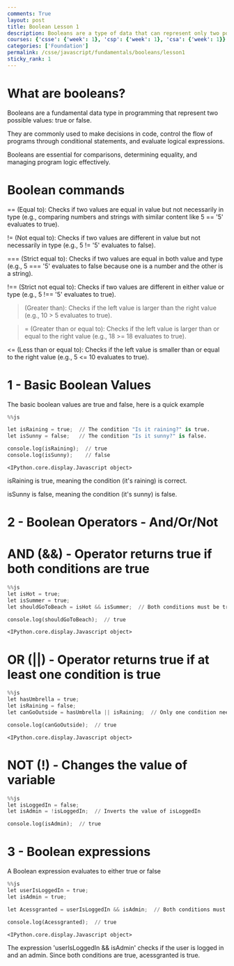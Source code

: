 ```yaml
---
comments: True
layout: post
title: Boolean Lesson 1
description: Booleans are a type of data that can represent only two possible values - true or false
courses: {'csse': {'week': 1}, 'csp': {'week': 1}, 'csa': {'week': 1}}
categories: ['Foundation']
permalink: /csse/javascript/fundamentals/booleans/lesson1
sticky_rank: 1
---
```


# What are booleans? 

Booleans are a fundamental data type in programming that represent two possible values: true or false. 

They are commonly used to make decisions in code, control the flow of programs through conditional statements, and evaluate logical expressions. 

Booleans are essential for comparisons, determining equality, and managing program logic effectively. 


# Boolean commands 

== (Equal to): Checks if two values are equal in value but not necessarily in type (e.g., comparing numbers and strings with similar content like 5 == '5' evaluates to true).

!= (Not equal to): Checks if two values are different in value but not necessarily in type (e.g., 5 != '5' evaluates to false).

=== (Strict equal to): Checks if two values are equal in both value and type (e.g., 5 === '5' evaluates to false because one is a number and the other is a string).

!== (Strict not equal to): Checks if two values are different in either value or type (e.g., 5 !== '5' evaluates to true).

> (Greater than): Checks if the left value is larger than the right value (e.g., 10 > 5 evaluates to true).


>= (Greater than or equal to): Checks if the left value is larger than or equal to the right value (e.g., 18 >= 18 evaluates to true).

<= (Less than or equal to): Checks if the left value is smaller than or equal to the right value (e.g., 5 <= 10 evaluates to true).

# 1 - Basic Boolean Values

The basic boolean values are true and false, here is a quick example


```python
%%js

let isRaining = true;  // The condition "Is it raining?" is true.
let isSunny = false;   // The condition "Is it sunny?" is false.

console.log(isRaining);  // true
console.log(isSunny);    // false
```


    <IPython.core.display.Javascript object>


 
 isRaining is true, meaning the condition (it's raining) is correct.


 isSunny is false, meaning the condition (it's sunny) is false.

# 2 - Boolean Operators - And/Or/Not

# AND (&&) - Operator returns true if both conditions are true


```python
%%js
let isHot = true;
let isSummer = true;
let shouldGoToBeach = isHot && isSummer;  // Both conditions must be true

console.log(shouldGoToBeach);  // true

```


    <IPython.core.display.Javascript object>


# OR (||) - Operator returns true if at least one condition is true


```python
%%js 
let hasUmbrella = true;
let isRaining = false;
let canGoOutside = hasUmbrella || isRaining;  // Only one condition needs to be true

console.log(canGoOutside);  // true

```


    <IPython.core.display.Javascript object>


# NOT (!) - Changes the value of variable


```python
%%js
let isLoggedIn = false;
let isAdmin = !isLoggedIn;  // Inverts the value of isLoggedIn

console.log(isAdmin);  // true

```

# 3 - Boolean expressions

A Boolean expression evaluates to either true or false


```python
%%js
let userIsLoggedIn = true;
let isAdmin = true;

let Acessgranted = userIsLoggedIn && isAdmin;  // Both conditions must be true, we are using the And/&& operator here

console.log(Acessgranted);  // true

```


    <IPython.core.display.Javascript object>


The expression 'userIsLoggedIn && isAdmin' checks if the user is logged in and an admin. Since both conditions are true, acessgranted is true.
